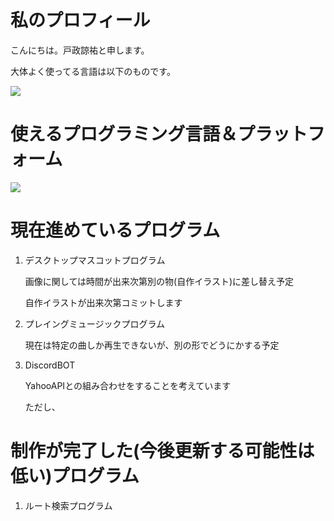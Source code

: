 # 私のプロフィール

こんにちは。戸政諒祐と申します。

大体よく使ってる言語は以下のものです。

![](https://github-readme-stats.vercel.app/api/top-langs?username=Sekainokanata)

# 使えるプログラミング言語＆プラットフォーム
![](https://skillicons.dev/icons?i=python,c,cpp,cs,java,unity,unreal,visualstudio,vscode,docker)

# 現在進めているプログラム
1. デスクトップマスコットプログラム
   
   画像に関しては時間が出来次第別の物(自作イラスト)に差し替え予定
   
   自作イラストが出来次第コミットします

2. プレイングミュージックプログラム
   
   現在は特定の曲しか再生できないが、別の形でどうにかする予定

3. DiscordBOT

   YahooAPIとの組み合わせをすることを考えています
   
   ただし、
   
# 制作が完了した(今後更新する可能性は低い)プログラム

1. ルート検索プログラム
